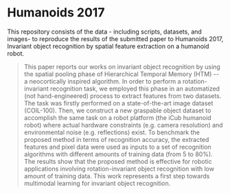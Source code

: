 # Humanoids 2017

This repository consists of the data - including scripts, datasets, and images- to reproduce the results of the submitted paper to Humanoids 2017, Invariant object recognition by spatial feature extraction on a humanoid robot.  

> This paper reports our works on invariant object recognition by using the spatial pooling phase of Hierarchical Temporal Memory (HTM) -- a neocortically inspired algorithm.   In order to perform a rotation-invariant recognition task,  we employed this phase in an automatized (not hand-engineered) process to extract features from two datasets. The task was firstly performed on a state-of-the-art image dataset (COIL-100). Then, we construct a new graspable object dataset to accomplish the same task on a robot platform (the iCub humanoid robot) where actual hardware constraints (e.g. camera resolution) and environmental noise (e.g. reflections) exist. To benchmark the proposed method in terms of recognition accuracy, the extracted features and pixel data were used as inputs to a set of recognition algorithms with different amounts of training data (from $5$ to $80\%$).  The results show that the proposed method is effective for robotic applications involving rotation-invariant object recognition with low amount of training data. This work represents a first step towards multimodal learning for invariant object recognition.


